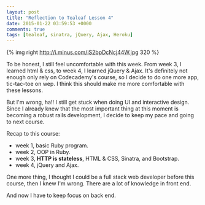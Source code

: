 ```yaml
---
layout: post
title: "Reflection to Tealeaf Lesson 4"
date: 2015-01-22 03:59:53 +0000
comments: true
tags: [tealeaf, sinatra, jQuery, Ajax, Heroku]
---
```


{% img right http://i.minus.com/iS2bpDcNcj44W.jpg 320 %}

To be honest, I still feel uncomfortable with this week. From week 3, I learned html & css, to week 4, I learned jQuery & Ajax. It's definitely not enough only rely on Codecademy's course, so I decide to do one more app, tic-tac-toe on wep. I think this should make me more comfortable with these lessons.

But I'm wrong, ha!! I still get stuck when doing UI and interactive design. Since I already knew that the most important thing at this moment is becoming a robust rails development, I decide to keep my pace and going to next course.

Recap to this course:

- week 1, basic Ruby program.
- week 2, OOP in Ruby.
- week 3, **HTTP is stateless**, HTML & CSS, Sinatra, and Bootstrap.
- week 4, jQuery and Ajax.

One more thing, I thought I could be a full stack web developer before this course, then I knew I'm wrong. There are a lot of knowledge in front end. 

And now I have to keep focus on back end.
